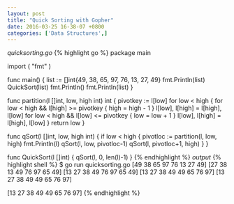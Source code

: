 ```yaml
---
layout: post
title: "Quick Sorting with Gopher"
date: 2016-03-25 16-38-07 +0800
categories: ['Data Structures',]
---
```

*quicksorting.go*
{% highlight go %}
package main

import (
	"fmt"
)

func main() {
	list := []int{49, 38, 65, 97, 76, 13, 27, 49}
	fmt.Println(list)
	QuickSort(list)
	fmt.Println()
	fmt.Println(list)
}

func partition(l []int, low, high int) int {
	pivotkey := l[low]
	for low < high {
		for low < high && l[high] >= pivotkey {
			high = high - 1
		}
		l[low], l[high] = l[high], l[low]
		for low < high && l[low] <= pivotkey {
			low = low + 1
		}
		l[low], l[high] = l[high], l[low]
	}
	return low
}

func qSort(l []int, low, high int) {
	if low < high {
		pivotloc := partition(l, low, high)
		fmt.Println(l)
		qSort(l, low, pivotloc-1)
		qSort(l, pivotloc+1, high)
	}
}

func QuickSort(l []int) {
	qSort(l, 0, len(l)-1)
}
{% endhighlight %}
*output*
{% highlight shell %}
$ go run quicksorting.go
[49 38 65 97 76 13 27 49]
[27 38 13 49 76 97 65 49]
[13 27 38 49 76 97 65 49]
[13 27 38 49 49 65 76 97]
[13 27 38 49 49 65 76 97]

[13 27 38 49 49 65 76 97]
{% endhighlight %}
